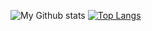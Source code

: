 ![My Github stats](https://github-readme-stats.vercel.app/api?username=stockbal&show_icons=true&theme=great-gatsby)
[![Top Langs](https://github-readme-stats.vercel.app/api/top-langs/?username=stockbal&theme=great-gatsby&layout=compact)](https://github.com/anuraghazra/github-readme-stats)
<!--
**stockbal/stockbal** is a ✨ _special_ ✨ repository because its `README.md` (this file) appears on your GitHub profile.

Here are some ideas to get you started:

- 🔭 I’m currently working on ...
- 🌱 I’m currently learning ...
- 👯 I’m looking to collaborate on ...
- 🤔 I’m looking for help with ...
- 💬 Ask me about ...
- 📫 How to reach me: ...
- 😄 Pronouns: ...
- ⚡ Fun fact: ...
-->
